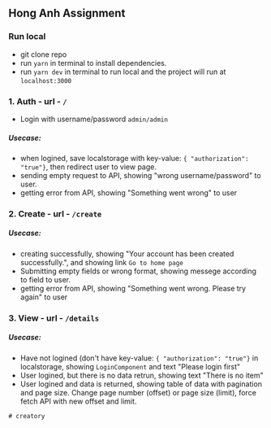 ## Hong Anh Assignment

### Run local 
- git clone repo
- run ```yarn``` in terminal to install dependencies.
- run ```yarn dev``` in terminal to run local and the project will run at ```localhost:3000```

### 1. Auth - url - ```/```

- Login with username/password ```admin/admin```

##### Usecase:
- when logined, save localstorage with key-value: ```{ "authorization": "true"}```, then redirect user to view page.
- sending empty request to API, showing "wrong username/password" to user.
- getting error from API, showing "Something went wrong" to user

### 2. Create - url - ```/create```

##### Usecase:
- creating successfully, showing "Your account has been created successfully.", and showing link ```Go to home page```
- Submitting empty fields or wrong format, showing messege according to field to user.
- getting error from API, showing "Something went wrong. Please try again" to user

### 3. View - url - ```/details```

##### Usecase:
- Have not logined (don't have key-value: ```{ "authorization": "true"}``` in localstorage, showing ```LoginComponent``` and text "Please login first"
- User logined, but there is no data retrun, showing text "There is no item"
- User logined and data is returned, showing table of data with pagination and page size. Change page number (offset) or page size (limit), force fetch API with new offset and limit.


```
# creatory

